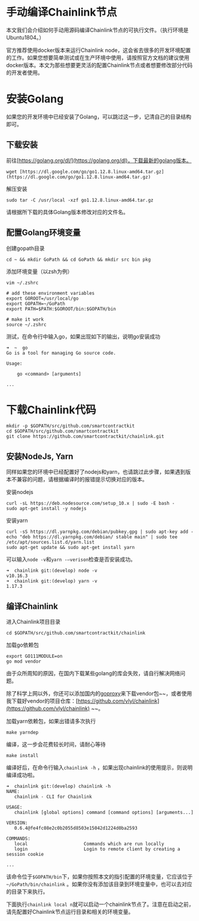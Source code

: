 # 手动编译Chainlink节点

本文我们会介绍如何手动用源码编译Chainlink节点的可执行文件。（执行环境是Ubuntu1804。）

官方推荐使用docker版本来运行Chainlink node，这会省去很多的开发环境配置的工作。如果您想要简单测试或在生产环境中使用，请按照官方文档的建议使用docker版本。本文为那些想要更灵活的配置Chainlink节点或者想要修改部分代码的开发者使用。

# 安装Golang

如果您的开发环境中已经安装了Golang，可以跳过这一步，记清自己的目录结构即可。

## 下载安装

前往[https://golang.org/dl/](https://golang.org/dl)，下载最新的golang版本。

    wget [https://dl.google.com/go/go1.12.8.linux-amd64.tar.gz](https://dl.google.com/go/go1.12.8.linux-amd64.tar.gz)

解压安装

    sudo tar -C /usr/local -xzf go1.12.8.linux-amd64.tar.gz

请根据所下载的具体Golang版本修改对应的文件名。

## 配置Golang环境变量

创建gopath目录

    cd ~ && mkdir GoPath && cd GoPath && mkdir src bin pkg

添加环境变量（以zsh为例）

    vim ~/.zshrc
    
    # add these environment variables
    export GOROOT=/usr/local/go
    export GOPATH=~/GoPath
    export PATH=$PATH:$GOROOT/bin:$GOPATH/bin
    
    # make it work
    source ~/.zshrc

测试，在命令行中输入go，如果出现如下的输出，说明go安装成功

    ➜  ~  go
    Go is a tool for managing Go source code.
    
    Usage:
    
    	go <command> [arguments]
    
    ...

# 下载Chainlink代码

    mkdir -p $GOPATH/src/github.com/smartcontractkit 
    cd $GOPATH/src/github.com/smartcontractkit
    git clone https://github.com/smartcontractkit/chainlink.git

## 安装NodeJs, Yarn

同样如果您的环境中已经配置好了nodejs和yarn，也请跳过此步骤，如果遇到版本不兼容的问题，请根据编译时的报错提示切换对应的版本。

安装nodejs

    curl -sL https://deb.nodesource.com/setup_10.x | sudo -E bash -
    sudo apt-get install -y nodejs

安装yarn

    curl -sS https://dl.yarnpkg.com/debian/pubkey.gpg | sudo apt-key add -
    echo "deb https://dl.yarnpkg.com/debian/ stable main" | sudo tee /etc/apt/sources.list.d/yarn.list
    sudo apt-get update && sudo apt-get install yarn

可以输入`node -v`和`yarn -—verison`检查是否安装成功。

    ➜  chainlink git:(develop) node -v
    v10.16.3
    ➜  chainlink git:(develop) yarn -v
    1.17.3

## 编译Chainlink

进入Chainlink项目目录

    cd $GOPATH/src/github.com/smartcontractkit/chainlink

加载go依赖包

    export GO111MODULE=on
    go mod vendor

由于众所周知的原因，在国内下载某些golang的库会失败，请自行解决网络问题。

除了科学上网以外，你还可以添加国内的[goproxy](http://goproxy.io)来下载vendor包~~，或者使用我下载好vendor的项目仓库：[https://github.com/vlyl/chainlink](https://github.com/vlyl/chainlink) ~~。

加载yarn依赖包，如果出错请多次执行

    make yarndep

编译，这一步会花费较长时间，请耐心等待

    make install

编译好后，在命令行输入`chainlink -h` ，如果出现chainlink的使用提示，则说明编译成功啦。

    ➜  chainlink git:(develop) chainlink -h
    NAME:
       chainlink - CLI for Chainlink
    
    USAGE:
       chainlink [global options] command [command options] [arguments...]
    
    VERSION:
       0.6.4@fe4fc08e2c0b2055d8503e15042d1224d0ba2593
    
    COMMANDS:
       local                     Commands which are run locally
       login                     Login to remote client by creating a session cookie
    
    ...

该命令位于`$GOPATH/bin`下，如果你按照本文的指引配置的环境变量，它应该位于`~/GoPath/bin/chainlink` 。如果你没有添加该目录到环境变量中，也可以去对应的目录下来执行。

下面执行`chainlink local n`就可以启动一个chainlink节点了。注意在启动之前，请先配置好Chainlink节点运行目录和相关的环境变量。

